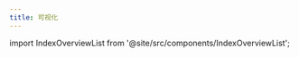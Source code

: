 ```yaml
---
title: 可视化
---
```

import IndexOverviewList from '@site/src/components/IndexOverviewList';

<IndexOverviewList />